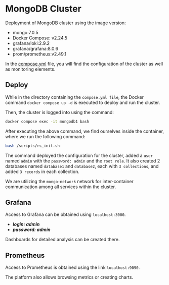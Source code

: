 # MongoDB Cluster

Deployment of MongoDB cluster using the image version:

* mongo:7.0.5
* Docker Compose: v2.24.5
* grafana/loki:2.9.2
* grafana/grafana:8.0.6
* prom/prometheus:v2.49.1

In the [compose.yml](compose.yml) file, you will find the configuration of the cluster as well as monitoring elements.

## Deploy

While in the directory containing the `compose.yml file`, the Docker command `docker compose up -d` is executed to deploy and run the cluster.

Then, the cluster is logged into using the command:

```bash
docker compose exec -it mongodb1 bash
```

After executing the above command, we find ourselves inside the container, where we run the following command:

```bash
bash /scripts/rs_init.sh
```

The command deployed the configuration for the cluster, added a `user` named `admin` with the `password: admin` and the `root role`. 
It also created 2 databases named `database1` and `database2`, each with `3 collections`, and added `3 records` in each collection.


We are utilizing the `mongo-network` network for inter-container communication among all services within the cluster.

## Grafana

Access to Grafana can be obtained using `localhost:3000`.

* ***login: admin***
* ***password: admin***

Dashboards for detailed analysis can be created there.

## Prometheus

Access to Prometheus is obtained using the link `localhost:9090`.

The platform also allows browsing metrics or creating charts.


